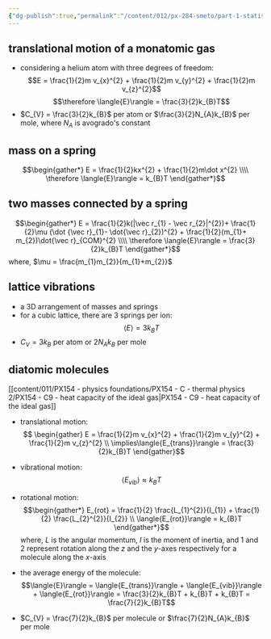 ```yaml
---
{"dg-publish":true,"permalink":"/content/012/px-284-smeto/part-1-statistical-mechanics/d-equipartition-theorem/px-284-d2-applications-of-the-equipartition-theorem/","noteIcon":"1","created":"2025-08-27T13:14:15.579+01:00","updated":"2024-12-23T21:54:30.000+00:00"}
---
```


## translational motion of a monatomic gas
- considering a helium atom with three degrees of freedom: 
$$E = \frac{1}{2}m v_{x}^{2} + \frac{1}{2}m v_{y}^{2} + \frac{1}{2}m v_{z}^{2}$$
$$\therefore \langle{E}\rangle = \frac{3}{2}k_{B}T$$
- $C_{V} = \frac{3}{2}k_{B}$ per atom or $\frac{3}{2}N_{A}k_{B}$ per mole, where $N_{A}$ is avogrado's constant
## mass on a spring
$$\begin{gather*}
	E = \frac{1}{2}kx^{2} + \frac{1}{2}m\dot x^{2} \\\\
	\therefore \langle{E}\rangle = k_{B}T
\end{gather*}$$
## two masses connected by a spring
$$\begin{gather*}
	E = \frac{1}{2}k(|\vec r_{1} - \vec r_{2}|^{2})+ \frac{1}{2}\mu (\dot {\vec r}_{1}- \dot{\vec r}_{2})^{2} + \frac{1}{2}(m_{1}+ m_{2})\dot{\vec r}_{COM}^{2} \\\\
	\therefore \langle{E}\rangle = \frac{3}{2}k_{B}T
\end{gather*}$$
where, $\mu = \frac{m_{1}m_{2}}{m_{1}+m_{2}}$
## lattice vibrations
- a 3D arrangement of masses and springs
- for a cubic lattice, there are 3 springs per ion: 
$$\langle{E}\rangle = 3 k_{B}T$$
- $C_{V} = 3k_{B}$ per atom or $2N_{A}k_{B}$ per mole
## diatomic molecules
[[content/011/PX154 - physics foundations/PX154 - C - thermal physics 2/PX154 - C9 - heat capacity of the ideal gas\|PX154 - C9 - heat capacity of the ideal gas]]
- translational motion: 
$$ \begin{gather}
E = \frac{1}{2}m v_{x}^{2} + \frac{1}{2}m v_{y}^{2} + \frac{1}{2}m v_{z}^{2} \\ 
\implies\langle{E_{trans}}\rangle = \frac{3}{2}k_{B}T
\end{gather}$$
- vibrational motion: 
$$\langle{E_{vib}}\rangle \approx k_{B}T$$
- rotational motion: 
$$\begin{gather*}
	E_{rot} = \frac{1}{2} \frac{L_{1}^{2}}{I_{1}} + \frac{1}{2} \frac{L_{2}^{2}}{I_{2}} \\ 
	\langle{E_{rot}}\rangle = k_{B}T
\end{gather*}$$
	where, $L$ is the angular momentum, $I$ is the moment of inertia, and $1$ and $2$ represent rotation along the $z$ and the $y$-axes respectively for a molecule along the $x$-axis

- the average energy of the molecule: 
$$\langle{E}\rangle = \langle{E_{trans}}\rangle + \langle{E_{vib}}\rangle + \langle{E_{rot}}\rangle = \frac{3}{2}k_{B}T + k_{B}T + k_{B}T = \frac{7}{2}k_{B}T$$
- $C_{V} = \frac{7}{2}k_{B}$ per molecule or $\frac{7}{2}N_{A}k_{B}$ per mole
